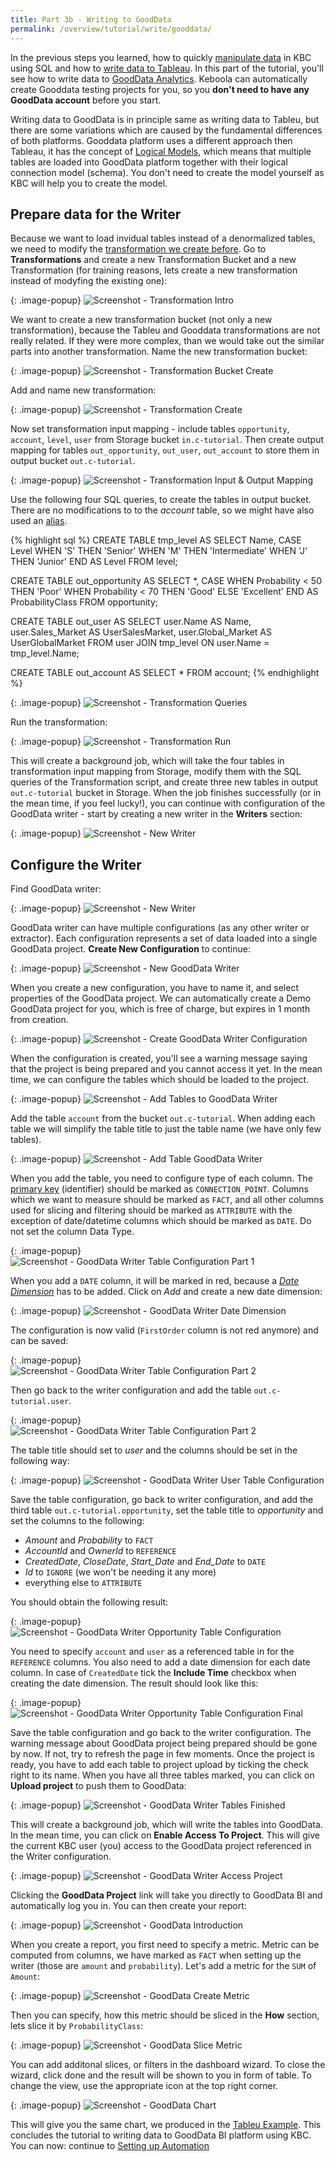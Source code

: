 ```yaml
---
title: Part 3b - Writing to GoodData
permalink: /overview/tutorial/write/gooddata/
---
```


In the previous steps you learned, how to quickly [manipulate data](/overview/tutorial/manipulate/) in
KBC using SQL and how to [write data to Tableau](/overview/tutorial/write/). In this part of the tutorial, you'll
see how to write data to [GoodData Analytics](http://www.gooddata.com/). Keboola can automatically create 
Gooddata testing projects for you, so you **don't need to have any GoodData account** before you start.

Writing data to GoodData is in principle same as writing data to Tableu, but there are some variations which
are caused by the fundamental differences of both platforms.
Gooddata platform uses a different approach then Tableau, it has the concept of 
[Logical Models](https://help.gooddata.com/display/doc/Tutorial+-+Creating+Your+First+Data+Model), which
means that multiple tables are loaded into GoodData platform together with their logical connection model (schema). 
You don't need to create the model yourself as KBC will help you to create the model.

## Prepare data for the Writer
Because we want to load invidual tables instead of a denormalized tables, we need to modify the
[transformation we create before](/overview/tutorial/manipulate/). Go to **Transformations**
and create a new Transformation Bucket and a new Transformation (for training reasons, lets 
create a new transformation instead of modyfing the existing one):

{: .image-popup}
![Screenshot - Transformation Intro](/overview/tutorial/write/gooddata-transformation-intro.png)

We want to create a new transformation bucket (not only a new transformation), because the 
Tableu and Gooddata transformations are not really related. If they were more complex, than we would take out the
similar parts into another transformation. Name the new transformation bucket:

{: .image-popup}
![Screenshot - Transformation Bucket Create](/overview/tutorial/write/gooddata-transformation-create-1.png)

Add and name new transformation:

{: .image-popup}
![Screenshot - Transformation Create](/overview/tutorial/write/gooddata-transformation-create-2.png)

Now set transformation input mapping - include tables `opportunity`, `account`, `level`, `user` from 
Storage bucket `in.c-tutorial`. Then create output mapping for tables 
`out_opportunity`, `out_user`, `out_account` to store them in output bucket `out.c-tutorial`.

{: .image-popup}
![Screenshot - Transformation Input & Output Mapping](/overview/tutorial/write/gooddata-transformation-mapping.png)

Use the following four SQL queries, to create the tables in output bucket. There are no modifications to 
to the *account* table, so we might have also used an [alias](/storage/aliases/). 

{% highlight sql %}
CREATE TABLE tmp_level AS 
    SELECT Name, CASE Level 
        WHEN 'S' THEN 'Senior'
        WHEN 'M' THEN 'Intermediate'
        WHEN 'J' THEN 'Junior' END AS Level
    FROM level;

CREATE TABLE out_opportunity AS 
    SELECT *, CASE 
        WHEN Probability < 50 THEN 'Poor'
        WHEN Probability < 70 THEN 'Good'
        ELSE 'Excellent' END AS ProbabilityClass
    FROM opportunity;

CREATE TABLE out_user AS 
    SELECT user.Name AS Name, user.Sales_Market AS UserSalesMarket, 
        user.Global_Market AS UserGlobalMarket 
    FROM
        user JOIN tmp_level ON user.Name = tmp_level.Name;

CREATE TABLE out_account AS 
    SELECT * FROM account;
{% endhighlight %}        

{: .image-popup}
![Screenshot - Transformation Queries](/overview/tutorial/write/gooddata-transformation-queries.png)

Run the transformation:

{: .image-popup}
![Screenshot - Transformation Run](/overview/tutorial/write/gooddata-transformation-run.png)

This will create a background job, which will take the four tables in transformation input mapping from Storage,
modify them with the SQL queries of the Transformation script, and create three new tables in output 
`out.c-tutorial` bucket in Storage. When the job finishes successfully (or in the mean time, if you feel lucky!), 
you can continue with configuration of the GoodData writer - start by creating a new writer in the **Writers** section:

{: .image-popup}
![Screenshot - New Writer](/overview/tutorial/write/gooddata-writer-intro-1.png)

## Configure the Writer
Find GoodData writer:

{: .image-popup}
![Screenshot - New Writer](/overview/tutorial/write/gooddata-writer-intro-2.png)

GoodData writer can have multiple configurations (as any other writer or extractor). Each configuration represents a set
of data loaded into a single GoodData project. **Create New Configuration** to continue: 

{: .image-popup}
![Screenshot - New GoodData Writer](/overview/tutorial/write/gooddata-writer-intro-3.png)

When you create a new configuration, you have to name it, and select properties of the GoodData project.
We can automatically create a Demo GoodData project for you, which is free of charge, but expires in 1 
month from creation.

{: .image-popup}
![Screenshot - Create GoodData Writer Configuration](/overview/tutorial/write/gooddata-writer-create-config.png)

When the configuration is created, you'll see a warning message saying that the project is being prepared and
you cannot access it yet. In the mean time, we can configure the tables which should be loaded to the
project.

{: .image-popup}
![Screenshot - Add Tables to GoodData Writer](/overview/tutorial/write/gooddata-configuration-intro.png)

Add the table `account` from the bucket `out.c-tutorial`. When adding each table
we will simplify the table title to just the table name (we have only few tables).

{: .image-popup}
![Screenshot - Add Table GoodData Writer](/overview/tutorial/write/gooddata-writer-add-table.png)

When you add the table, you need to configure type of each column. The 
[primary key](https://en.wikipedia.org/wiki/Unique_key) (identifier) should be marked as `CONNECTION_POINT`. 
Columns which we want to measure should be marked as `FACT`, and all other columns used for slicing and
filtering should be marked as `ATTRIBUTE` with the exception of date/datetime columns which should be marked as
`DATE`. Do not set the column Data Type.

{: .image-popup}
![Screenshot - GoodData Writer Table Configuration Part 1](/overview/tutorial/write/gooddata-writer-table-config.png)

When you add a `DATE` column, it will be marked in red, because a 
[*Date Dimension*](https://support.gooddata.com/hc/en-us/articles/215776077-Intro-to-Date-Dimensions) has to 
be added. Click on *Add* and create a new date dimension:  

{: .image-popup}
![Screenshot - GoodData Writer Date Dimension](/overview/tutorial/write/gooddata-writer-date-dimension.png)

The configuration is now valid (`FirstOrder` column is not red anymore) and can be saved:

{: .image-popup}
![Screenshot - GoodData Writer Table Configuration Part 2](/overview/tutorial/write/gooddata-writer-table-config-2.png)

Then go back to the writer configuration and add the table `out.c-tutorial.user`.

{: .image-popup}
![Screenshot - GoodData Writer Table Configuration Part 2](/overview/tutorial/write/gooddata-writer-intro-4.png)

The table title should set to *user* and the columns should be set in the following way:

{: .image-popup}
![Screenshot - GoodData Writer User Table Configuration](/overview/tutorial/write/gooddata-writer-table-config-3.png)

Save the table configuration, go back to writer configuration, and add the third table 
`out.c-tutorial.opportunity`, set the table title to *opportunity* and set the columns to the following:
- *Amount* and *Probability* to `FACT`
- *AccountId* and *OwnerId* to `REFERENCE`
- *CreatedDate*, *CloseDate*, *Start_Date* and *End_Date* to `DATE`
- *Id* to `IGNORE` (we won't be needing it any more)
- everything else to `ATTRIBUTE`  

You should obtain the following result:

{: .image-popup}
![Screenshot - GoodData Writer Opportunity Table Configuration](/overview/tutorial/write/gooddata-writer-table-config-4.png)

You need to specify `account` and `user` as a referenced table in for the `REFERENCE` columns. You also need to 
add a date dimension for each date column. In case of `CreatedDate` tick the **Include Time** checkbox when
creating the date dimension. The result should look like this:

{: .image-popup}
![Screenshot - GoodData Writer Opportunity Table Configuration Final](/overview/tutorial/write/gooddata-writer-table-config-5.png)

Save the table configuration and go back to the writer configuration. The warning message about GoodData project
being prepared should be gone by now. If not, try to refresh the page in few moments. Once the project is ready, 
you have to add each table to project upload by ticking the check right to its name. When you have all three tables
marked, you can click on **Upload project** to push them to GoodData:

{: .image-popup}
![Screenshot - GoodData Writer Tables Finished](/overview/tutorial/write/gooddata-writer-intro-5.png)

This will create a background job, which will write the tables into GoodData. In the mean time, you can click on
**Enable Access To Project**. This will give the current KBC user (you) access to the GoodData project referenced
in the Writer configuration. 

{: .image-popup}
![Screenshot - GoodData Writer Access Project](/overview/tutorial/write/gooddata-writer-intro-6.png)
 
Clicking the **GoodData Project** link will take you directly to GoodData BI and automatically log you in. You 
can then create your report:

{: .image-popup}
![Screenshot - GoodData Introduction](/overview/tutorial/write/gooddata-intro.png)
 
When you create a report, you first need to specify a metric. Metric can be computed from columns, we have marked
as `FACT` when setting up the writer (those are `amount` and `probability`). Let's add a metric for the
`SUM` of `Amount`:

{: .image-popup}
![Screenshot - GoodData Create Metric](/overview/tutorial/write/gooddata-dashboard-1.png)

Then you can specify, how this metric should be sliced in the **How** section, lets slice it by
`ProbabilityClass`:

{: .image-popup}
![Screenshot - GoodData Slice Metric](/overview/tutorial/write/gooddata-dashboard-2.png)

You can add additonal slices, or filters in the dashboard wizard. To close the wizard, click done and the
result will be shown to you in form of table. To change the view, use the appropriate icon at the 
top right corner.

{: .image-popup}
![Screenshot - GoodData Chart](/overview/tutorial/write/gooddata-dashboard-3.png)

This will give you the same chart, we produced in the [Tableu Example](/overview/tutorial/write/).
This concludes the tutorial to writing data to GoodData BI platform using KBC. You can now:
continue to [Setting up Automation](/overview/tutorial/automate/) 
